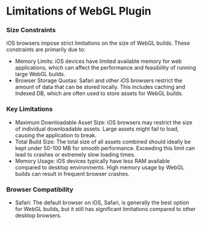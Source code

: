 # Limitations of WebGL Plugin

### Size Constraints

iOS browsers impose strict limitations on the size of WebGL builds. These constraints are primarily due to:

* Memory Limits: iOS devices have limited available memory for web applications, which can affect the performance and feasibility of running large WebGL builds.
* Browser Storage Quotas: Safari and other iOS browsers restrict the amount of data that can be stored locally. This includes caching and Indexed DB, which are often used to store assets for WebGL builds.

### Key Limitations

* Maximum Downloadable Asset Size: iOS browsers may restrict the size of individual downloadable assets. Large assets might fail to load, causing the application to break.
* Total Build Size: The total size of all assets combined should ideally be kept under 50-100 MB for smooth performance. Exceeding this limit can lead to crashes or extremely slow loading times.
* Memory Usage: iOS devices typically have less RAM available compared to desktop environments. High memory usage by WebGL builds can result in frequent browser crashes.

### Browser Compatibility

* Safari: The default browser on iOS, Safari, is generally the best option for WebGL builds, but it still has significant limitations compared to other desktop browsers.
